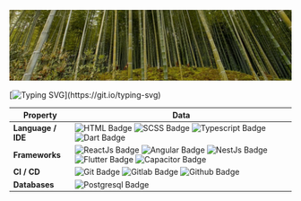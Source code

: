 ![](./assets/bambou.jpeg)

<!-- Header -->    
[![Typing SVG](https://readme-typing-svg.herokuapp.com?color=%2336BCF7&center=true&vCenter=true&width=600&lines=Hi+there+👋,+I+am+Even+SOULARD;+Welcome+to+My+Profile!;Passionate+and+committed+developer;I+strive+to+ensure+impeccable+quality;Over+4+years+of+programming+experience;Always+learning+new+things+;)](https://git.io/typing-svg)

<!-- Skills -->

<!-- Skills -->

| Property                                        | Data                                                                                                                                                                                                                                                                                                                                                                                                                                                                                                                                                                                                                                                                                                                                                                                                                                                                                                                                                                                                                                                                                                                                                                                                                                                                                                                                                                                                                                                                                                                                                                                                                                                                                                                                                                                                            |
|-------------------------------------------------|-------------------------------------------------------------------------------------------------------------------------------------------------------------------------------------------------------------------------------------------------------------------------------------------------------------------------------------------------------------------------------------------------------------------------------------------------------------------------------------------------------------------------------------------------------------------------------------------------------------------------------------------------------------------------------------------------------------------------------------------------------------------------------------------------------------------------------------------------------------------------------------------------------------------------------------------------------------------------------------------------------------------------------------------------------------------------------------------------------------------------------------------------------------------------------------------------------------------------------------------------------------------------------------------------------------------------------------------------------------------------------------------------------------------------------------------------------------------------------------------------------------------------------------------------------------------------------------------------------------------------------------------------------------------------------------------------------------------------------------------------|
| **Language / IDE**                              | ![HTML Badge](https://img.shields.io/badge/-HTML-E34F26?style=flat&logo=HTML5&logoColor=white) ![SCSS Badge](https://img.shields.io/badge/-SCSS-CC6699?style=flat&logo=SASS&logoColor=white) ![Typescript Badge](https://img.shields.io/badge/-Typescript-3178C6?style=flat&logo=TypeScript&logoColor=white) ![Dart Badge](https://img.shields.io/badge/-Dart-0175C2?style=flat&logo=Dart&logoColor=white)                                                                                                                                                                                                                                                                                                                                                                                                                                                                                                                                                                                                                                                                                                                                                                                                                                                                                                                                                                                                                                                                                                                                                                                                                                                                                                                                                                                                                       |
| **Frameworks**                                  | ![ReactJs Badge](https://img.shields.io/badge/-ReactJs-61DAFB?style=flat&logo=React&logoColor=white) ![Angular Badge](https://img.shields.io/badge/-Angular-DD0031?style=flat&logo=Angular&logoColor=white) ![NestJs Badge](https://img.shields.io/badge/-NestJs-E0234E?style=flat&logo=NestJS&logoColor=white) ![Flutter Badge](https://img.shields.io/badge/-Flutter-02569B?style=flat&logo=Flutter&logoColor=white) ![Capacitor Badge](https://img.shields.io/badge/-Capacitor-119EFF?style=flat&logo=Capacitor&logoColor=white)                                                                                                                                                                                                                                                                                                                                                                                                                                                                                                                                                                                                                                                                                                                                                                                                                                                                                                                                                                                                                                                                                                                                                                                                                                                                                      |
| **CI / CD**                                     | ![Git Badge](https://img.shields.io/badge/-Git-F05032?style=flat&logo=Git&logoColor=white) ![Gitlab Badge](https://img.shields.io/badge/-Gitlab-FCA121?style=flat&logo=GitLab&logoColor=white) ![Github Badge](https://img.shields.io/badge/-Github-181717?style=flat&logo=Github&logoColor=white)                                                                                                                                                                                                                                                                                                                                                                                                                                                                                                                                                                                                                                                                                                                                                                                                                                                                                                                                                                                                                                                                                                                                                                                                                                                                                                                                                                                                                       |
| **Databases**                                   | ![Postgresql Badge](https://img.shields.io/badge/-Postgresql-336791?style=flat&logo=PostgreSQL&logoColor=white)                                                                                                                                                                                                                                                                                                                                                                                                                                                                                                                                                                                                                                                                                                                                                                                                                                                                                                                                                                                                                                                                                                                                                                                                                                                                                                                                                                                                                                                                                                                                                                                                                                                                                                 |


